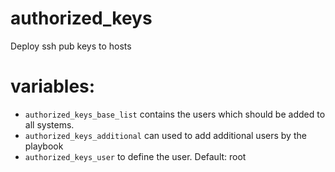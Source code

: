 # authorized_keys
Deploy ssh pub keys to hosts

# variables:

* `authorized_keys_base_list` contains the users which should be added to all systems.
* `authorized_keys_additional` can used to add additional users by the playbook
* `authorized_keys_user` to define the user. Default: root

